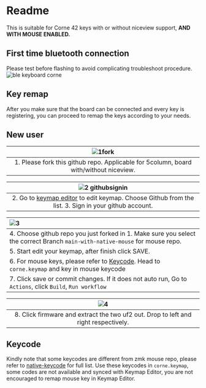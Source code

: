 # Readme
This is suitable for Corne 42 keys with or without niceview support, **AND WITH MOUSE ENABLED.**

## First time bluetooth connection
Please test before flashing to avoid complicating troubleshoot procedure.
![ble keyboard corne](https://user-images.githubusercontent.com/79617315/230918198-c6b5562f-e7e5-463d-b915-6c299875f332.jpg)

## Key remap
After you make sure that the board can be connected and every key is registering, you can proceed to remap the keys according to your needs.

## New user 
|![1fork](https://github.com/superxc3/zmk-config-crkbd/assets/79617315/c1d1d583-d07d-4178-bc88-3ae4230202e6)|
|:--:|
|1. Please fork this github repo. Applicable for 5column, board with/without niceview.|

|![2 githubsignin](https://github.com/superxc3/zmk-config-crkbd/assets/79617315/53f00200-1405-48dd-85db-231bd4cf28db)|
|:--:|
|2. Go to [keymap editor](https://nickcoutsos.github.io/keymap-editor/) to edit keymap.	Choose Github from the list. 3. Sign in your github account.|

|![3](https://github.com/superxc3/zmk-config-crkbd/assets/79617315/69422119-67fd-4c99-99bf-5a27e0ba2fab)|
|:-|
| 4. Choose github repo you just forked in 1. Make sure you select the correct Branch `main-with-native-mouse` for mouse repo. |
| 5. Start edit your keymap, after finish click SAVE. |
| 6. For mouse keys, please refer to [Keycode](https://github.com/superxc3/corne-wireless-view-zmk-config/blob/main-with-native-mouse/README.md#keycode). Head to `corne.keymap` and key in mouse keycode |
| 7. Click save or commit changes. If it does not auto run, Go to `Actions`, click `Build`, `Run workflow`|

|![4](https://github.com/superxc3/zmk-config-crkbd/assets/79617315/e56acc85-680d-41fc-a6ad-b10fc1767a37)|
|:--:|
|8. Click firmware and extract the two uf2 out. Drop to left and right respectively.|

## Keycode
Kindly note that some keycodes are different from zmk mouse repo, please refer to [native-keycode](https://github.com/urob/zmk-config/blob/upstream-mouse/config/mouse.dtsi) for full list. Use these keycodes in `corne.keymap`, some codes are not available and synced with Keymap Editor, you are not encouraged to remap mouse key in Keymap Editor.






